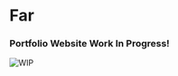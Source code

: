 # Far

### Portfolio Website Work In Progress!

![WIP](https://media.tenor.com/4JMErYHk-vEAAAAi/work-computer.gif)
